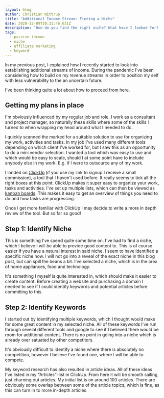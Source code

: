 ```yaml
---
layout: blog
author: Christian Wittrup
title: "Additional Income Stream: Finding a Niche"
date: 2020-12-09T10:31:46.631Z
description: "How do you find the right niche? What have I looked for? "
tags:
  - passive income
  - niche
  - affiliate marketing
  - keyword
---
```

In my previous post, I explained how I recently started to look into establishing additional streams of income. During the pandemic I've been considering how to build on my revenue streams in order to position my self with less vulnerability to the an uncertain future. 

I've been thinking quite a lot about how to proceed from here. 

## Getting my plans in place

I'm obviously influenced by my regular job and role. I work as a consultant and project manager, so naturally these skills where some of the skills I turned to when wrapping my head around what I needed to do.

I quickly scanned the marked for a suitable solution to use for organizing my work, activities and tasks. In my job I've used many different tools depending on which client I've worked for, but I saw this as an opportunity to do a mini vendor selection. I wanted a tool which was easy to use and which would be easy to scale, should I at some point have to include anybody else in my work. E.g. if I were to outsource any of my work.

I landed on [ClickUp](http://wittrup.link/clickup) (if you use my link to signup I receive a small commission), a tool that I haven't used before. It really seems to tick all the right boxes at this point. ClickUp makes it super easy to organize your work, tasks and activities. I've set up multiple lists, which can then be viewed as [kanban boards](https://en.wikipedia.org/wiki/Kanban_board). This makes it easy to get an overview of things you need to do and how tasks are progressing.

Once I get more familiar with ClickUp I may decide to write a more in depth review of the tool. But so far so good!

## Step 1: Identify Niche

This is something I've spend quite some time on. I've had to find a niche, which I believe I will be able to provide good content to. This is of course easier if you have a natural interest in said niche. I seem to have identified a specific niche now. I will not go into a reveal of the exact niche in this blog post, but can spill the beans a bit. I've selected a niche, which is in the area of home appliances, food and technology. 

It's something I myself is quite interested in, which should make it easier to create content. Before creating a website and purchasing a domain I needed to see if I could identify keywords and potential articles before committing to this.

## Step 2: Identify Keywords

I started out by identifying multiple keywords, which I thought would make for some great content in my selected niche. All of these keywords I've run through sevelal different tools and google to see if I believed there would be room for additional content. There is no point in going into a niche which is already over satuated by other competitors. 

It's obviously difficult to identify a niche where there is absolutely no competition, however I believe I've found one, where I will be able to compete. 

My keyword research has also resulted in article ideas. All of these ideas I've listed in my "Articles"-list in ClickUp. From here it will be smooth sailing, just churning out articles. My initial list is on around 100 articles. There are obviously some overlap between some of the article topics, which is fine, as this can turn in to more in-depth articles.